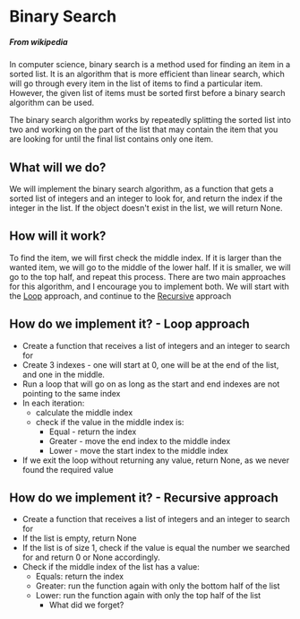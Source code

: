 # Binary Search
##### From wikipedia
In computer science, binary search is a method used for finding an item in a sorted list. It is an algorithm that is more efficient than linear search, which will go through every item in the list of items to find a particular item. However, the given list of items must be sorted first before a binary search algorithm can be used.

The binary search algorithm works by repeatedly splitting the sorted list into two and working on the part of the list that may contain the item that you are looking for until the final list contains only one item.

## What will we do?
We will implement the binary search algorithm, as a function that gets a sorted list of integers and an integer to look for, and return the index if the integer in the list.
If the object doesn't exist in the list, we will return None.

## How will it work?
To find the item, we will first check the middle index. If it is larger than the wanted item, we will go to the middle of the lower half. If it is smaller, we will go to the top half, and repeat this process.
There are two main approaches for this algorithm, and I encourage you to implement both. We will start with the [Loop](#loop) approach, and continue to the [Recursive](#recursive) approach

## <a name="loop">How do we implement it? - Loop approach</a>
- Create a function that receives a list of integers and an integer to search for
- Create 3 indexes - one will start at 0, one will be at the end of the list, and one in the middle.
- Run a loop that will go on as long as the start and end indexes are not pointing to the same index
- In each iteration: 
  - calculate the middle index
  - check if the value in the middle index is:
    - Equal - return the index
    - Greater - move the end index to the middle index
    - Lower - move the start index to the middle index
- If we exit the loop without returning any value, return None, as we never found the required value

## <a name="recursive">How do we implement it? - Recursive approach</a>
- Create a function that receives a list of integers and an integer to search for
- If the list is empty, return None
- If the list is of size 1, check if the value is equal the number we searched for and return 0 or None accordingly.
- Check if the middle index of the list has a value:
  - Equals: return the index
  - Greater: run the function again with only the bottom half of the list
  - Lower: run the function again with only the top half of the list
    - What did we forget?